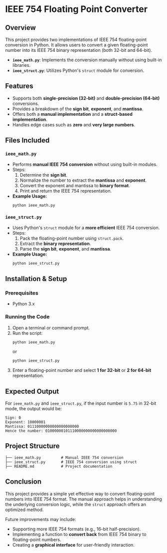 # IEEE 754 Floating Point Converter

## Overview
This project provides two implementations of IEEE 754 floating-point conversion in Python. It allows users to convert a given floating-point number into its IEEE 754 binary representation (both 32-bit and 64-bit).

- **`ieee_math.py`**: Implements the conversion manually without using built-in libraries.
- **`ieee_struct.py`**: Utilizes Python's `struct` module for conversion.

## Features
- Supports both **single-precision (32-bit)** and **double-precision (64-bit)** conversions.
- Provides a breakdown of the **sign bit**, **exponent**, and **mantissa**.
- Offers both a **manual implementation** and a **struct-based implementation**.
- Handles edge cases such as **zero** and **very large numbers**.

## Files Included

### `ieee_math.py`
- Performs **manual IEEE 754 conversion** without using built-in modules.
- Steps:
  1. Determine the **sign bit**.
  2. Normalize the number to extract the **mantissa** and **exponent**.
  3. Convert the exponent and mantissa to **binary format**.
  4. Print and return the IEEE 754 representation.
- **Example Usage:**
  ```sh
  python ieee_math.py
  ```

### `ieee_struct.py`
- Uses Python's `struct` module for a **more efficient** IEEE 754 conversion.
- Steps:
  1. Pack the floating-point number using `struct.pack`.
  2. Extract the **binary representation**.
  3. Parse the **sign bit**, **exponent**, and **mantissa**.
- **Example Usage:**
  ```sh
  python ieee_struct.py
  ```

## Installation & Setup
### Prerequisites
- Python 3.x

### Running the Code
1. Open a terminal or command prompt.
2. Run the script:
   ```sh
   python ieee_math.py
   ```
   or
   ```sh
   python ieee_struct.py
   ```
3. Enter a floating-point number and select **1 for 32-bit** or **2 for 64-bit** representation.

## Expected Output
For `ieee_math.py` and `ieee_struct.py`, if the input number is `5.75` in 32-bit mode, the output would be:
```
Sign: 0
Exponent: 10000001
Mantissa: 01110000000000000000000
Hence the number: 01000000101110000000000000000000
```

## Project Structure
```
├── ieee_math.py         # Manual IEEE 754 conversion
├── ieee_struct.py       # IEEE 754 conversion using struct
├── README.md            # Project documentation
```

## Conclusion
This project provides a simple yet effective way to convert floating-point numbers into IEEE 754 format. The manual approach helps in understanding the underlying conversion logic, while the `struct` approach offers an optimized method.

Future improvements may include:
- Supporting more IEEE 754 formats (e.g., 16-bit half-precision).
- Implementing a function to **convert back** from IEEE 754 binary to floating-point numbers.
- Creating a **graphical interface** for user-friendly interaction.
